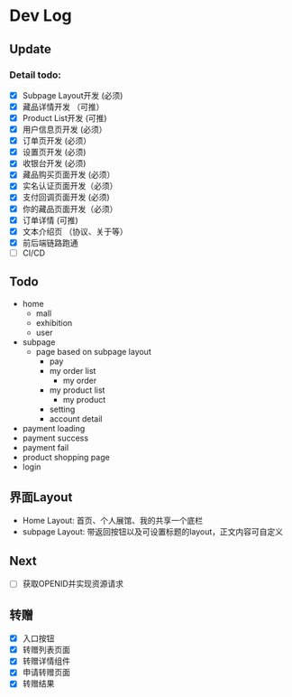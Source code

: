 # Dev Log

## Update
### Detail todo:
- [x] Subpage Layout开发 (必须)
- [x] 藏品详情开发 （可推）
- [x] Product List开发 (可推)
- [x] 用户信息页开发 (必须）
- [x] 订单页开发 (必须）
- [x] 设置页开发 (必须)
- [x] 收银台开发 (必须)
- [x] 藏品购买页面开发 (必须）
- [x] 实名认证页面开发（必须）
- [x] 支付回调页面开发 (必须)
- [x] 你的藏品页面开发（必须）
- [x] 订单详情 (可推)
- [x] 文本介绍页 （协议、关于等）
- [x] 前后端链路跑通
- [ ] CI/CD

## Todo
* home
  * mall
  * exhibition
  * user
* subpage
  * page based on subpage layout
    * pay
    * my order list
      * my order
    * my product list
      * my product
    * setting
    * account detail
* payment loading
* payment success
* payment fail
* product shopping page
* login


## 界面Layout

* Home Layout: 首页、个人展馆、我的共享一个底栏
* subpage Layout: 带返回按钮以及可设置标题的layout，正文内容可自定义


## Next
- [ ] 获取OPENID并实现资源请求

## 转赠

- [x] 入口按钮
- [x] 转赠列表页面
- [x] 转赠详情组件
- [x] 申请转赠页面
- [x] 转赠结果
